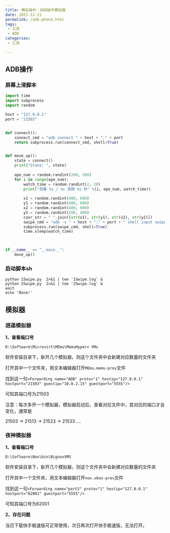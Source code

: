 ```yaml
---
title: 模拟操作：ADB操作模拟器
date: 2021-12-21
permalink: /adb-phone.html
tags:
 - 工具
 - ADB
categories:
 - 工具

---
```


## ADB操作

### 屏幕上滑脚本

```python
import time
import subprocess
import random

host = "127.0.0.1"
port = "21503"


def connect():
    connect_cmd = "adb connect " + host + ":" + port
    return subprocess.run(connect_cmd, shell=True)


def move_up():
    state = connect()
    print("State: ", state)
    
    ope_num = random.randint(200, 500)
    for i in range(ope_num):
        watch_time = random.randint(2, 20)
        print("观看 %s / %s 视频 %s 秒" %(i, ope_num, watch_time))
        
        x1 = random.randint(400, 600)
        y1 = random.randint(600, 800)
        x2 = random.randint(400, 600)
        y2 = random.randint(200, 400)
        coor_str = " ".join([str(x1), str(y1), str(x2), str(y2)])
        swipe_cmd = "adb -s " + host + ":" + port + " shell input swipe " + coor_str
        subprocess.run(swipe_cmd, shell=True)
        time.sleep(watch_time) 
        


if __name__ == "__main__":
    move_up()
```

### 启动脚本sh

```shell
python 1Swipe.py  2>&1 | tee '1Swipe.log' &
python 2Swipe.py  2>&1 | tee '2Swipe.log' &
wait
echo 'Done!'
```



## 模拟器

### 逍遥模拟器

**1、查看端口号**

`D:\Software\Microvirt\MEmu\MemuHyperv VMs`

软件安装目录下，新开几个模拟器，则这个文件夹中会新建对应数量的文件夹

打开其中一个文件夹，用文本编辑器打开`MEmu.memu-prev`文件

找到这一句`<Forwarding name="ADB" proto="1" hostip="127.0.0.1" hostport="21503" guestip="10.0.2.15" guestport="5555"/>`

可知其端口号为21503

注意：每次多开一个模拟器，模拟器启动后，查看对应文件中，其对应的端口才会变化，通常是

21503 -> 21513 -> 21523 -> 21533 ....

### 夜神模拟器

**1、查看端口号**

`D:\Software\Nox\bin\BignoxVMS`

软件安装目录下，新开几个模拟器，则这个文件夹中会新建对应数量的文件夹

打开其中一个文件夹，用文本编辑器打开`nox.vbox-prev`文件

找到这一句`<Forwarding name="port2" proto="1" hostip="127.0.0.1" hostport="62001" guestport="5555"/>`

可知其端口号为62001

**2、存在问题**

当日下载快手极速版可正常使用，次日再次打开快手极速版，无法打开。